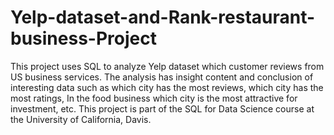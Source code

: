 # Yelp-dataset-and-Rank-restaurant-business-Project

This project uses SQL to analyze Yelp dataset which customer reviews from US business services. The analysis has insight content and conclusion of interesting data such as which city has the most reviews, which city has the most ratings, In the food business which city is the most attractive for investment, etc. This project is part of the SQL for Data Science course at the University of California, Davis.
